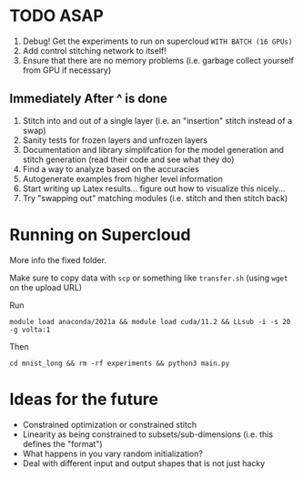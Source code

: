 # TODO ASAP
1. Debug! Get the experiments to run on supercloud `WITH BATCH (16 GPUs)`
2. Add control stitching network to itself!
3. Ensure that there are no memory problems (i.e. garbage collect yourself from GPU if necessary)

## Immediately After ^ is done
1. Stitch into and out of a single layer (i.e. an "insertion" stitch instead of a swap)
2. Sanity tests for frozen layers and unfrozen layers
3. Documentation and library simplifcation for the model generation and stitch generation (read their code and see what they do)
4. Find a way to analyze based on the accuracies
5. Autogenerate examples from higher level information
6. Start writing up Latex results... figure out how to visualize this nicely...
7. Try "swapping out" matching modules (i.e. stitch and then stitch back)

# Running on Supercloud
More info the fixed folder.

Make sure to copy data with `scp` or something like `transfer.sh` (using `wget` on the upload URL)

Run

```
module load anaconda/2021a && module load cuda/11.2 && LLsub -i -s 20 -g volta:1
```

Then

```
cd mnist_long && rm -rf experiments && python3 main.py
```

# Ideas for the future
- Constrained optimization or constrained stitch
- Linearity as being constrained to subsets/sub-dimensions (i.e. this defines the "format")
- What happens in you vary random initialization?
- Deal with different input and output shapes that is not just hacky